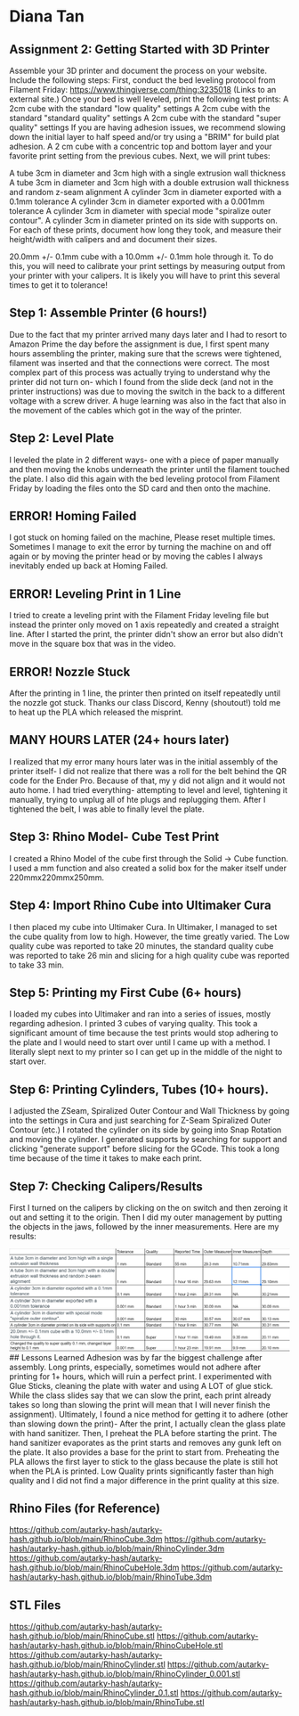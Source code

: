 # Diana Tan

## Assignment 2: Getting Started with 3D Printer
Assemble your 3D printer and document the process on your website. Include the following steps:
First, conduct the bed leveling protocol from Filament Friday: https://www.thingiverse.com/thing:3235018 (Links to an external site.)
Once your bed is well leveled, print the following test prints:
A 2cm cube with the standard "low quality" settings 
A 2cm cube with the standard "standard quality" settings 
A 2cm cube with the standard "super quality" settings
If you are having adhesion issues, we recommend slowing down the initial layer to half speed and/or  try using a "BRIM" for build plat adhesion.
A 2 cm cube with a concentric top and bottom layer and your favorite print setting from the previous cubes.
Next, we will print tubes: 

A tube 3cm in diameter and 3cm high with a single extrusion wall thickness
A tube 3cm in diameter and 3cm high with a double extrusion wall thickness and random z-seam alignment
A cylinder 3cm in diameter exported with a 0.1mm tolerance
A cylinder 3cm in diameter exported with a 0.001mm tolerance
A cylinder 3cm in diameter with special mode "spiralize outer contour".
A cylinder 3cm in diameter printed on its side with supports on.
For each of these prints, document how long they took, and measure their height/width with calipers and and document their sizes. 

20.0mm +/- 0.1mm cube with a 10.0mm +/- 0.1mm hole through it.
To do this, you will need to calibrate your print settings by measuring output from your printer with your calipers. It is likely you will have to print this several times to get it to tolerance!
## Step 1: Assemble Printer (6 hours!)
Due to the fact that my printer arrived many days later and I had to resort to Amazon Prime the day before the assignment is due, I first spent many hours assembling the printer, making sure that the screws were tightened, filament was inserted and that the connections were correct. The most complex part of this process was actually trying to understand why the printer did not turn on- which I found from the slide deck (and not in the printer instructions) was due to moving the switch in the back to a different voltage with a screw driver. A huge learning was also in the fact that  also in the movement of the cables which got in the way of the printer. 

## Step 2: Level Plate
I leveled the plate in 2 different ways- one with a piece of paper manually and then moving the knobs underneath the printer until the filament touched the plate. I also did this again with the bed leveling protocol from Filament Friday by loading the files onto the SD card and then onto the machine.

## ERROR! Homing Failed
I got stuck on homing failed on the machine, Please reset multiple times. Sometimes I manage to exit the error by turning the machine on and off again or by moving the printer head or by moving the cables I always inevitably ended up back at Homing Failed.

## ERROR! Leveling Print in 1 Line
I tried to create a leveling print with the Filament Friday leveling file but instead the printer only moved on 1 axis repeatedly and created a straight line. After I started the print, the printer didn't show an error but also didn't move in the square box that was in the video.

## ERROR! Nozzle Stuck
After the printing in 1 line, the printer then printed on itself repeatedly until the nozzle got stuck. Thanks our class Discord, Kenny (shoutout!) told me to heat up the PLA which released the misprint. 

## MANY HOURS LATER (24+ hours later)
I realized that my error many hours later was in the initial assembly of the printer itself- I did not realize that there was a roll for the belt behind the QR code for the Ender Pro. Because of that, my y did not align and it would not auto home. I had tried everything- attempting to level and level, tightening it manually, trying to unplug all of hte plugs and replugging them. After I tightened the belt, I was able to finally level the plate.

## Step 3: Rhino Model- Cube Test Print 
I created a Rhino Model of the cube first through the Solid -> Cube function. I used a mm function and also created a solid box for the maker itself under 220mmx220mmx250mm.

## Step 4: Import Rhino Cube into Ultimaker Cura
I then placed my cube into Ultimaker Cura. In Ultimaker, I managed to set the cube quality from low to high. However, the time greatly varied. The Low quality cube was reported to take 20 minutes, the standard quality cube was reported to take 26 min and slicing for a high quality cube was reported to take 33 min.

## Step 5: Printing my First Cube (6+ hours)
I loaded my cubes into Ultimaker and ran into a series of issues, mostly regarding adhesion. I printed 3 cubes of varying quality. This took a significant amount of time because the test prints would stop adhering to the plate and I would need to start over until I came up with a method. I literally slept next to my printer so I can get up in the middle of the night to start over.

## Step 6: Printing Cylinders, Tubes (10+ hours).
I adjusted the ZSeam, Spiralized Outer Contour and Wall Thickness by going into the settings in Cura and just searching for Z-Seam Spiralized Outer Contour (etc.)
I rotated the cylinder on its side by going into Snap Rotation and moving the cylinder. I generated supports by searching for support and clicking "generate support" before slicing for the GCode. This took a long time because of the time it takes to make each print. 

## Step 7: Checking Calipers/Results
First I turned on the calipers by clicking on the on switch and then zeroing it out and setting it to the origin.
Then I did my outer management by putting the objects in the jaws, followed by the inner measurements. Here are my results:
<html><img src="https://github.com/autarky-hash/autarky-hash.github.io/blob/main/printingtable.png" height=px> </html> 
## Lessons Learned
Adhesion was by far the biggest challenge after assembly. Long prints, especially, sometimes would not adhere after printing for 1+ hours, which will ruin a perfect print. I experimented with Glue Sticks, cleaning the plate with water and using A LOT of glue stick. While the class slides say that we can slow the print, each print already takes so long than slowing the print will mean that I will never finish the assignment).
Ultimately, I found a nice method for getting it to adhere (other than slowing down the print)- After the print, I actually clean the glass plate with hand sanitizer. Then, I preheat the PLA before starting the print. The hand sanitizer evaporates as the print starts and removes any gunk left on the plate. It also provides a base for the print to start from. Preheating the PLA allows the first layer to stick to the glass because the plate is still hot when the PLA is printed. 
Low Quality prints significantly faster than high quality and I did not find a major difference in the print quality at this size.

## Rhino Files (for Reference)
https://github.com/autarky-hash/autarky-hash.github.io/blob/main/RhinoCube.3dm
https://github.com/autarky-hash/autarky-hash.github.io/blob/main/RhinoCylinder.3dm
https://github.com/autarky-hash/autarky-hash.github.io/blob/main/RhinoCubeHole.3dm
https://github.com/autarky-hash/autarky-hash.github.io/blob/main/RhinoTube.3dm

## STL Files
https://github.com/autarky-hash/autarky-hash.github.io/blob/main/RhinoCube.stl
https://github.com/autarky-hash/autarky-hash.github.io/blob/main/RhinoCubeHole.stl
https://github.com/autarky-hash/autarky-hash.github.io/blob/main/RhinoCylinder.stl
https://github.com/autarky-hash/autarky-hash.github.io/blob/main/RhinoCylinder_0.001.stl
https://github.com/autarky-hash/autarky-hash.github.io/blob/main/RhinoCylinder_0.1.stl
https://github.com/autarky-hash/autarky-hash.github.io/blob/main/RhinoTube.stl
